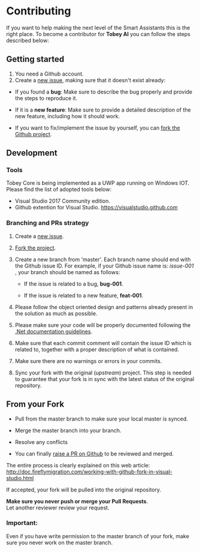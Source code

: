 # Contributing

If you want to help making the next level of the Smart Assistants this is the right place.
To become a contributor for **Tobey AI** you can follow the steps described below:

## Getting started

1. You need a Github account.
2. Create a [new issue](https://github.com/Tobey-AI/tobey-core/issues), making sure that it doesn't exist already:

- If you found a **bug**: Make sure to describe the bug properly and provide the steps to reproduce it.

- If it is a **new feature**: Make sure to provide a detailed description of the new feature, including how it should work. 

- If you want to fix/implement the issue by yourself, you can [fork the Github project](https://help.github.com/articles/fork-a-repo/).

## Development

### Tools

Tobey Core is being implemented as a UWP app running on Windows IOT. 
Please find the list of adopted tools below:
- Visual Studio 2017 Community edition.
- Github extention for Visual Studio. https://visualstudio.github.com

### Branching and PRs strategy

1. Create a [new issue](https://github.com/Tobey-AI/tobey-core/issues).

2. [Fork the project](https://help.github.com/articles/fork-a-repo/).

3. Create a new branch from 'master'. Each branch name should end with the Github issue ID. For example, if your Github issue name is: *issue-001* , your branch should be named as follows:

    - If the issue is related to a bug, **bug-001**.
    
    - If the issue is related to a new feature, **feat-001**.

4. Please follow the object oriented design and patterns already present in the solution as much as possible.

5. Please make sure your code will be properly documented following the [.Net documentation guidelines](https://docs.microsoft.com/en-us/dotnet/csharp/programming-guide/xmldoc/recommended-tags-for-documentation-comments).

6. Make sure that each commit comment will contain the issue ID which is related to, together with a proper description of what is contained.

7. Make sure there are no warnings or errors in your commits.

8. Sync your fork with the original (*upstream*) project. This step is needed to guarantee that your fork is in sync with the latest status of the original repository.

## From your Fork

   - Pull from the master branch to make sure your local master is synced.

   - Merge the master branch into your branch.

   - Resolve any conflicts

   - You can finally [raise a PR on Github](https://help.github.com/articles/about-pull-requests/) to be reviewed and merged. 

The entire process is clearly explained on this web article:<br/>
http://doc.fireflymigration.com/working-with-github-fork-in-visual-studio.html

If accepted, your fork will be pulled into the original repository. 

**Make sure you never push or merge your Pull Requests**.<br/> 
Let another reviewer review your request.

### Important:
Even if you have write permission to the master branch of your fork, make sure you never work on the master branch.
